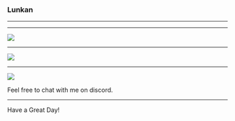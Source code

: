 
### Lunkan


----

-----
<a href="https://github.com/Lunkann">
  <img src="https://komarev.com/ghpvc/?username=Lunkan387&style=flat-square" />
</a>


***

<a href="https://github.com/Lunkann">
  <img src="https://github-readme-stats.vercel.app/api?username=Lunkan387&show_icons=true&hide_border=true" />
</a>

---

<a href="https://github.com/Lunkann">
  <img src="https://github-readme-stats.vercel.app/api/top-langs/?username=Lunkan387&layout=compact" />
</a>


Feel free to chat with me on discord.

-----


Have a Great Day!

